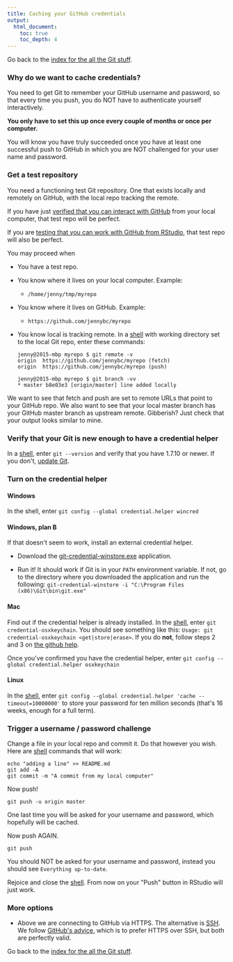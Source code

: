 ```yaml
---
title: Caching your GitHub credentials
output:
  html_document:
    toc: true
    toc_depth: 4
---
```


Go back to the [index for the all the Git stuff](git00_index.html).

### Why do we want to cache credentials?

You need to get Git to remember your GitHub username and password, so that every time you push, you do NOT have to authenticate yourself interactively.

**You only have to set this up once every couple of months or once per computer.**

You will know you have truly succeeded once you have at least one successful push to GitHub in which you are NOT challenged for your user name and password.

### Get a test repository

You need a functioning test Git repository. One that exists locally and remotely on GitHub, with the local repo tracking the remote.

If you have just [verified that you can interact with GitHub](git05_github-connection.html) from your local computer, that test repo will be perfect.

If you are [testing that you can work with GitHub from RStudio](git06_git-github-rstudio.html), that test repo will also be perfect.

You may proceed when

  * You have a test repo.
  * You know where it lives on your local computer. Example:
    - `/home/jenny/tmp/myrepo`
  * You know where it lives on GitHub. Example:
    - `https://github.com/jennybc/myrepo`
  * You know local is tracking remote. In a [shell](git09_shell.html) with working directory set to the local Git repo, enter these commands:
  
    ``` shell
    jenny@2015-mbp myrepo $ git remote -v
    origin	https://github.com/jennybc/myrepo (fetch)
    origin	https://github.com/jennybc/myrepo (push)
    
    jenny@2015-mbp myrepo $ git branch -vv
    * master b8e03e3 [origin/master] line added locally
    ```
  
We want to see that fetch and push are set to remote URLs that point to your GitHub repo. We also want to see that your local master branch has your GitHub master branch as upstream remote. Gibberish? Just check that your output looks similar to mine.

### Verify that your Git is new enough to have a credential helper

In a [shell](git09_shell.html), enter `git --version` and verify that you have 1.7.10 or newer. If you don't, [update Git](git01_git-install.html).
  
### Turn on the credential helper

#### Windows

In the shell, enter `git config --global credential.helper wincred`

#### Windows, plan B

If that doesn't seem to work, install an external credential helper.

  * Download the [git-credential-winstore.exe](http://gitcredentialstore.codeplex.com/) application.
  
  * Run it! It should work if Git is in your `PATH` environment variable. If not, go to the directory where you downloaded the application and run the following:
  `git-credential-winstore -i "C:\Program Files (x86)\Git\bin\git.exe"`

#### Mac

Find out if the credential helper is already installed. In the [shell](git09_shell.html), enter `git credential-osxkeychain`. You should see something like this: `Usage: git credential-osxkeychain <get|store|erase>`. If you do **not**, follow steps 2 and 3 on [the github help](https://help.github.com/articles/caching-your-github-password-in-git#platform-mac).

Once you've confirmed you have the credential helper, enter `git config --global credential.helper osxkeychain`

#### Linux

In the [shell](git09_shell.html), enter `git config --global credential.helper 'cache --timeout=10000000'` to store your password for ten million seconds (that's 16 weeks, enough for a full term).
  

### Trigger a username / password challenge

Change a file in your local repo and commit it. Do that however you wish. Here are [shell](git09_shell.html) commands that will work:

``` shell
echo "adding a line" >> README.md
git add -A
git commit -m "A commit from my local computer"
```

Now push!

``` shell
git push -u origin master
```

One last time you will be asked for your username and password, which hopefully will be cached.

Now push AGAIN.

``` shell
git push
```
  
You should NOT be asked for your username and password, instead you should see `Everything up-to-date`.
  
Rejoice and close the [shell](git09_shell.html). From now on your "Push" button in RStudio will just work.

### More options

* Above we are connecting to GitHub via HTTPS. The alternative is [SSH](https://help.github.com/articles/generating-ssh-keys). We follow [GitHub's advice](https://help.github.com/articles/which-remote-url-should-i-use/), which is to prefer HTTPS over SSH, but both are perfectly valid.

Go back to the [index for the all the Git stuff](git00_index.html).
